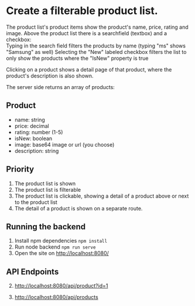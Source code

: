 # Create a filterable product list. 

The product list's product items show the product's name, price, rating and image. 
Above the product list there is a searchfield (textbox) and a checkbox:  
Typing in the search field filters the products by name (typing "ms" shows "Samsung" as well)
Selecting the "New" labeled checkbox filters the list to only show the products where the "IsNew" property is true

Clicking on a product shows a detail page of that product, where the product's description is also shown.


The server side returns an array of products:

## Product
+ name: string
+ price: decimal
+ rating: number (1-5)
+ isNew: boolean
+ image: base64 image or url (you choose)
+ description: string


## Priority
1. The product list is shown
2. The product list is filterable
3. The product list is clickable, showing a detail of a product above or next to the product list
4. The detail of a product is shown on a separate route.


## Running the backend

1. Install npm dependencies `npm install` 
2. Run node backend `npm run serve` 
3. Open the site on <http://localhost:8080/>

## API Endpoints

2. <http://localhost:8080/api/product?id=1>

3. <http://localhost:8080/api/products>